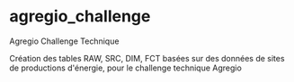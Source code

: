 # agregio_challenge
Agregio Challenge Technique

Création des tables RAW, SRC, DIM, FCT basées sur des données de sites de productions d'énergie, pour le challenge technique Agregio

